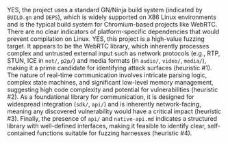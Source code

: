 YES, the project uses a standard GN/Ninja build system (indicated by `BUILD.gn` and `DEPS`), which is widely supported on X86 Linux environments and is the typical build system for Chromium-based projects like WebRTC. There are no clear indicators of platform-specific dependencies that would prevent compilation on Linux.
YES, this project is a high-value fuzzing target. It appears to be the WebRTC library, which inherently processes complex and untrusted external input such as network protocols (e.g., RTP, STUN, ICE in `net/`, `p2p/`) and media formats (in `audio/`, `video/`, `media/`), making it a prime candidate for identifying attack surfaces (heuristic #1). The nature of real-time communication involves intricate parsing logic, complex state machines, and significant low-level memory management, suggesting high code complexity and potential for vulnerabilities (heuristic #2). As a foundational library for communication, it is designed for widespread integration (`sdk/`, `api/`) and is inherently network-facing, meaning any discovered vulnerability would have a critical impact (heuristic #3). Finally, the presence of `api/` and `native-api.md` indicates a structured library with well-defined interfaces, making it feasible to identify clear, self-contained functions suitable for fuzzing harnesses (heuristic #4).
